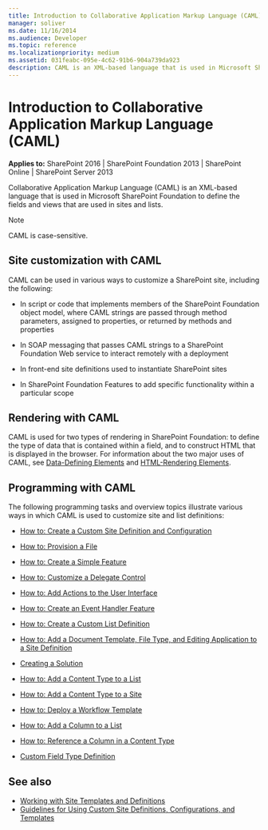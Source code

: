 ```yaml
---
title: Introduction to Collaborative Application Markup Language (CAML)
manager: soliver
ms.date: 11/16/2014
ms.audience: Developer
ms.topic: reference
ms.localizationpriority: medium
ms.assetid: 031feabc-095e-4c62-91b6-904a739da923
description: CAML is an XML-based language that is used in Microsoft SharePoint Foundation to define the fields and views that are used in sites and lists.
---
```


# Introduction to Collaborative Application Markup Language (CAML)

**Applies to:** SharePoint 2016 | SharePoint Foundation 2013 | SharePoint Online | SharePoint Server 2013

Collaborative Application Markup Language (CAML) is an XML-based language that is used in Microsoft SharePoint Foundation to define the fields and views that are used in sites and lists.

> [!NOTE]
> CAML is case-sensitive.

## Site customization with CAML

CAML can be used in various ways to customize a SharePoint site, including the following:

- In script or code that implements members of the SharePoint Foundation object model, where CAML strings are passed through method parameters, assigned to properties, or returned by methods and properties

- In SOAP messaging that passes CAML strings to a SharePoint Foundation Web service to interact remotely with a deployment

- In front-end site definitions used to instantiate SharePoint sites

- In SharePoint Foundation Features to add specific functionality within a particular scope

## Rendering with CAML

CAML is used for two types of rendering in SharePoint Foundation: to define the type of data that is contained within a field, and to construct HTML that is displayed in the browser. For information about the two major uses of CAML, see [Data-Defining Elements](data-defining-elements.md) and [HTML-Rendering Elements](html-rendering-elements.md).

## Programming with CAML

The following programming tasks and overview topics illustrate various ways in which CAML is used to customize site and list definitions:

- [How to: Create a Custom Site Definition and Configuration](https://msdn.microsoft.com/library/62b0552d-b7a7-4856-b906-c7bcb3155792%28Office.15%29.aspx)

- [How to: Provision a File](https://msdn.microsoft.com/library/438d5a75-7f39-4fa9-a365-d86e8ba967b6%28Office.15%29.aspx)

- [How to: Create a Simple Feature](https://msdn.microsoft.com/library/c7dc2cfb-0cfa-44d8-b95f-4b95b1847e18%28Office.15%29.aspx)

- [How to: Customize a Delegate Control](https://msdn.microsoft.com/library/9db44a39-33df-43d9-b873-3b41310090af%28Office.15%29.aspx)

- [How to: Add Actions to the User Interface](https://msdn.microsoft.com/library/b2403912-161d-408f-90ae-6b95c014d054%28Office.15%29.aspx)

- [How to: Create an Event Handler Feature](https://msdn.microsoft.com/library/4f70b1ea-dafe-4068-a6b0-55402b7618dc%28Office.15%29.aspx)

- [How to: Create a Custom List Definition](https://msdn.microsoft.com/library/6f0aed4a-d80a-4e42-8f12-c6b83c8cc207%28Office.15%29.aspx)

- [How to: Add a Document Template, File Type, and Editing Application to a Site Definition](https://msdn.microsoft.com/library/09503b28-df8c-4e22-b4f8-7272fd1dac2b%28Office.15%29.aspx)

- [Creating a Solution](https://msdn.microsoft.com/library/74e59a33-4e52-4282-99aa-0d17c322fa70%28Office.15%29.aspx)

- [How to: Add a Content Type to a List](https://msdn.microsoft.com/library/5ae6e295-a406-4f90-920f-030c0dfcd666%28Office.15%29.aspx)

- [How to: Add a Content Type to a Site](https://msdn.microsoft.com/library/8c448bfb-4036-451c-ac7d-2eccf13ccd5e%28Office.15%29.aspx)

- [How to: Deploy a Workflow Template](https://msdn.microsoft.com/library/ce2d465e-55cf-4465-8c98-c1c7c7a37e68%28Office.15%29.aspx)

- [How to: Add a Column to a List](https://msdn.microsoft.com/library/01ca58dc-2158-4526-a72d-036aaa2e6258%28Office.15%29.aspx)

- [How to: Reference a Column in a Content Type](https://msdn.microsoft.com/library/532c0174-a347-4ce2-8e5a-e129cdbe09f2%28Office.15%29.aspx)

- [Custom Field Type Definition](https://msdn.microsoft.com/library/b3315997-671f-4c29-9518-48cc4592f205%28Office.15%29.aspx)

## See also

- [Working with Site Templates and Definitions](https://msdn.microsoft.com/library/1edf6d4d-eddb-4cb5-9034-ed394e8a3e01%28Office.15%29.aspx)
- [Guidelines for Using Custom Site Definitions, Configurations, and Templates](https://msdn.microsoft.com/library/bc4e01b7-2aca-4cce-8bfa-4b647f95ff1d%28Office.15%29.aspx)
